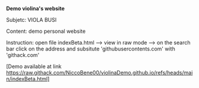**Demo violina's website**

Subjetc: VIOLA BUSI

Content: demo personal website


Instruction: open file indexBeta.html --> view in raw mode --> on the search bar click on the address and subsitute 'githubusercontents.com' with 'githack.com'

[Demo available at link https://raw.githack.com/NiccoBene00/violinaDemo.github.io/refs/heads/main/indexBeta.html]

